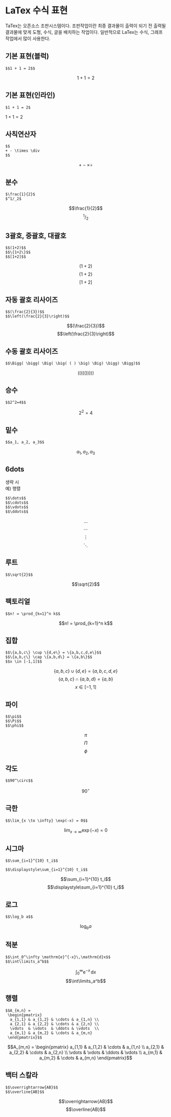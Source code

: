 # LaTex 수식 표현
TaTex는 오픈소스 조판시스템이다.
조판작업이란 최종 결과물이 출력이 되기 전 출력될 결과물에 맞게 도형, 수식, 글을 배치하는 작업이다. 일반적으로 LaTex는 수식, 그래프작업에서 많이 사용한다.
## 기본 표현(블럭)
```
$$1 + 1 = 2$$
```
$$1 + 1 = 2$$
## 기본 표현(인라인)
```
$1 + 1 = 2$
```
$1 + 1 = 2$
## 사칙연산자
```
$$
+ - \times \div
$$
```
$$+ - \times \div$$
## 분수
```
$\frac{1}{2}$
$^1/_2$
```
$$\frac{1}{2}$$
$$^1/_2$$
## 3괄호, 중괄호, 대괄호
```
$$(1+2)$$
$$\{1+2\}$$
$$[1+2]$$
```
$$(1+2)$$
$$\{1+2\}$$
$$[1+2]$$
## 자동 괄호 리사이즈
```
$$(\frac{2}{3})$$
$$\left(\frac{2}{3}\right)$$
```
$$(\frac{2}{3})$$
$$\left(\frac{2}{3}\right)$$
## 수동 괄호 리사이즈
```
$$\Bigg( \bigg( \Big( \big( ( ) \big) \Big) \bigg) \Bigg)$$
```
$$\Bigg( \bigg( \Big( \big( ( ) \big) \Big) \bigg) \Bigg)$$
## 승수
```
$$2^2=4$$
```
$$2^2=4$$
## 밑수
```
$$a_1, a_2, a_3$$
```
$$a_1, a_2, a_3$$
## 6dots
생략 시<br>
예) 행렬
```
$$\dots$$
$$\cdots$$
$$\vdots$$
$$\ddots$$
```
$$\dots$$
$$\cdots$$
$$\vdots$$
$$\ddots$$
## 루트
```
$$\sqrt{2}$$
```
$$\sqrt{2}$$
## 팩토리얼
```
$$n! = \prod_{k=1}^n k$$
```
$$n! = \prod_{k=1}^n k$$
## 집합
```
$$\{a,b,c\} \cup \{d,e\} = \{a,b,c,d,e\}$$
$$\{a,b,c\} \cap \{a,b,d\} = \{a,b\}$$
$$x \in [-1,1]$$
```
$$\{a,b,c\} \cup \{d,e\} = \{a,b,c,d,e\}$$
$$\{a,b,c\} \cap \{a,b,d\} = \{a,b\}$$
$$x \in [-1,1]$$
## 파이
```
$$\pi$$
$$\Pi$$
$$\phi$$
```
$$\pi$$
$$\Pi$$
$$\phi$$
## 각도
```
$$90^\circ$$
```
$$90^\circ$$
## 극한
```
$$\lim_{x \to \infty} \exp(-x) = 0$$
```
$$\lim_{x \to \infty} \exp(-x) = 0$$
## 시그마
```
$$\sum_{i=1}^{10} t_i$$

$$\displaystyle\sum_{i=1}^{10} t_i$$
```
$$\sum_{i=1}^{10} t_i$$
$$\displaystyle\sum_{i=1}^{10} t_i$$
## 로그
```
$$\log_b a$$
```
$$\log_b a$$
## 적분
```
$$\int_0^\infty \mathrm{e}^{-x}\,\mathrm{d}x$$
$$\int\limits_a^b$$
```
$$\int_0^\infty \mathrm{e}^{-x}\,\mathrm{d}x$$
$$\int\limits_a^b$$
## 행렬
```
$$A_{m,n} =
 \begin{pmatrix}
  a_{1,1} & a_{1,2} & \cdots & a_{1,n} \\
  a_{2,1} & a_{2,2} & \cdots & a_{2,n} \\
  \vdots  & \vdots  & \ddots & \vdots  \\
  a_{m,1} & a_{m,2} & \cdots & a_{m,n}
 \end{pmatrix}$$
```
$$A_{m,n} =
 \begin{pmatrix}
  a_{1,1} & a_{1,2} & \cdots & a_{1,n} \\
  a_{2,1} & a_{2,2} & \cdots & a_{2,n} \\
  \vdots  & \vdots  & \ddots & \vdots  \\
  a_{m,1} & a_{m,2} & \cdots & a_{m,n}
 \end{pmatrix}$$
 ## 백터 스칼라
 ```
$$\overrightarrow{AB}$$
$$\overline{AB}$$
 ```
$$\overrightarrow{AB}$$
$$\overline{AB}$$